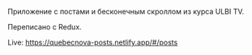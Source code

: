 Приложение с постами и бесконечным скроллом из курса ULBI TV.

Переписано с Redux.

Live: https://quebecnova-posts.netlify.app/#/posts
